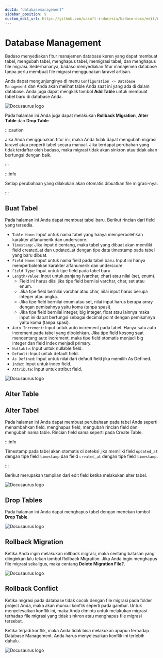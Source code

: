 ```yaml
---
docId: "databasemanagement"
sidebar_position: 9
custom_edit_url: https://github.com/uasoft-indonesia/badaso-docs/edit/main/i18n/id/docusaurus-plugin-content-docs/current/core-concept/database-management.md
---
```


# Database Management

Badaso menyediakan fitur manajemen database keren yang dapat membuat tabel, mengubah tabel, menghapus tabel, memigrasi tabel, dan menghapus file migrasi. Sederhananya, badaso menyediakan fitur manajemen database tanpa perlu membuat file migrasi menggunakan laravel artisan.

Anda dapat mengunjunginya di menu `Configuration -> Database Management` dan Anda akan melihat table Anda saat ini yang ada di dalam database. Anda juga dapat mengklik tombol **Add Table** untuk membuat tabel baru di database Anda.

![Docusaurus logo](/img/browse-table.jpeg)

Pada halaman ini Anda juga dapat melakukan **Rollback Migration**, **Alter Table** dan **Drop Table**.

:::caution

Jika Anda menggunakan fitur ini, maka Anda tidak dapat mengubah migrasi laravel atau properti tabel secara manual. Jika terdapat perubahan yang tidak terdaftar oleh badaso, maka migrasi tidak akan sinkron atau tidak akan berfungsi dengan baik.

:::

:::info

Setiap perubahaan yang dilakukan akan otomatis dibuatkan file migrasi-nya.

:::

## Buat Tabel

Pada halaman ini Anda dapat membuat tabel baru. Berikut rincian dari field yang tersedia.

- `Table Name`: Input untuk nama tabel yang hanya memperbolehkan karakter alfanumerik dan underscore.
- `Timestamp`: Jika input dicentang, maka tabel yang dibuat akan memiliki field created_at dan updated_at dengan tipe data timestamp pada tabel yang baru dibuat.
- `Field Name`: Input untuk nama field pada tabel baru. Input ini hanya memperbolehkan karakter alfanumerik dan underscore.
- `Field Type`: Input untuk tipe field pada tabel baru.
- `Length/Value`: Input untuk panjang (varchar, char) atau nilai (set, enum).
  - Field ini harus diisi jika tipe field bernilai varchar, char, set atau enum.
  - Jika tipe field bernilai varchar atau char, nilai input harus berupa integer atau angka.
  - Jika tipe field bernilai enum atau set, nilai input harus berupa array dengan pemisahnya yaitu koma (tanpa spasi).
  - Jika tipe field bernilai integer, big integer, float atau lainnya maka input ini dapat berfungsi sebagai decimal point dengan pemisahnya yaitu koma (tanpa spasi).
- `Auto Increment`: Input untuk auto increment pada tabel. Hanya satu auto increment pada tabel yang dibolehkan. Jika tipe field kosong saat mencentang auto increment, maka tipe field otomatis menjadi big integer dan field index menjadi primary.
- `Nullable`: Input untuk nullable field.
- `Default`: Input untuk default field.
- `As Defined`: Input untuk nilai dari default field jika memilih As Defined.
- `Index`: Input untuk index field.
- `Attribute`: Input untuk atribut field.

![Docusaurus logo](/img/add-table.png)

## Alter Table

## Alter Tabel

Pada halaman ini Anda dapat membuat perubahaan pada tabel Anda seperti menambahkan field, menghapus field, mengubah rincian field dan mengubah nama table. Rincian field sama seperti pada Create Table.

:::info

Timestamp pada tabel akan otomatis di deteksi jika memiliki field `updated_at` dengan tipe field `timestamp` dan field `created_at` dengan tipe field `timestamp`.

:::

Berikut merupakan tampilan dari edit field ketika melakukan alter tabel.

![Docusaurus logo](/img/edit-field.png)

## Drop Tables

Pada halaman ini Anda dapat menghapus tabel dengan menekan tombol **Drop Table**.

![Docusaurus logo](/img/browse-table.jpeg)

## Rollback Migration

Ketika Anda ingin melakukan rollback migrasi, maka centang batasan yang diinginkan lalu tekan tombol Rollback Migration. Jika Anda ingin menghapus file migrasi sekaligus, maka centang **Delete Migration File?**.

![Docusaurus logo](/img/rollback-migration.png)

## Rollback Conflict

Ketika migrasi pada database tidak cocok dengan file migrasi pada folder project Anda, maka akan muncul konflik seperti pada gambar. Untuk menyelesaikan konflik ini, maka Anda diminta untuk melakukan migrasi terhadap file migrasi yang tidak sinkron atau menghapus file migrasi tersebut.

Ketika terjadi konflik, maka Anda tidak bisa melakukan apapun terhadap Database Management. Anda harus menyelesaikan konflik ini terlebih dahulu.

![Docusaurus logo](/img/rollback-conflict.png)
